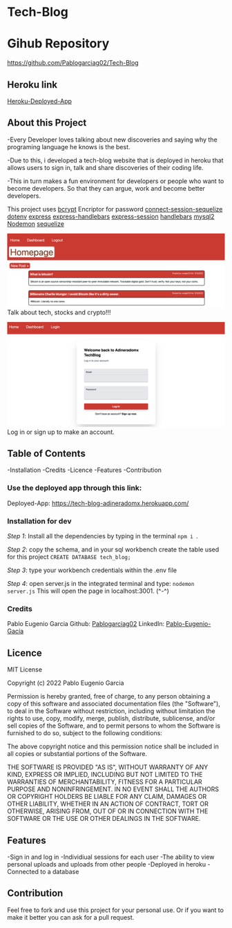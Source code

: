 # Tech-Blog

# Gihub Repository
https://github.com/Pablogarciag02/Tech-Blog

## Heroku link
[Heroku-Deployed-App](https://tech-blog-adineradomx.herokuapp.com/)
## About this Project
-Every Developer loves talking about new discoveries and saying why the programing language he knows is the best.

-Due to this, i developed a tech-blog website that is deployed in heroku that allows users to sign in, talk and share discoveries of their coding life.

-This in turn makes a fun environment for developers or people who want to become developers. So that they can argue, work and become better developers.

This project uses
[bcrypt](https://www.npmjs.com/package/bcrypt) Encriptor for password
[connect-session-sequelize](https://www.npmjs.com/package/connect-session-sequelize)
[dotenv](https://www.npmjs.com/package/dotenv)
[express](https://www.npmjs.com/package/express)
[express-handlebars](https://www.npmjs.com/package/express-handlebars)
[express-session](https://www.npmjs.com/package/express-session)
[handlebars](https://www.npmjs.com/package/handlebars)
[mysql2](https://www.npmjs.com/package/mysql2)
[Nodemon](https://www.npmjs.com/package/nodemon)
[sequelize](https://www.npmjs.com/package/sequelize)



![Example](/assets/homepage.png)
Talk about tech, stocks and crypto!!!

![Example2](/assets/login.png)
Log in or sign up to make an account.

## Table of Contents
-Installation
-Credits
-Licence
-Features
-Contribution


### Use the deployed app through this link:
Deployed-App:
https://tech-blog-adineradomx.herokuapp.com/


### Installation for dev
*Step 1*: Install all the dependencies by typing in the terminal `npm i `.

*Step 2*: copy the schema, and in your sql workbench create the table used for this project `CREATE DATABASE tech_blog;`

*Step 3*: type your workbench credentials within the .env file

*Step 4*: open server.js in the integrated terminal and type: `nodemon server.js` This will open the page in localhost:3001. (^-^)


### Credits
Pablo Eugenio Garcia
Github: [Pablogarciag02](https://github.com/Pablogarciag02)
LinkedIn: [Pablo-Eugenio-Gacía](https://www.linkedin.com/in/pablo-garc%C3%ADa-08842621b/)

## Licence
MIT License

Copyright (c) 2022 Pablo Eugenio Garcia

Permission is hereby granted, free of charge, to any person obtaining a copy
of this software and associated documentation files (the "Software"), to deal
in the Software without restriction, including without limitation the rights
to use, copy, modify, merge, publish, distribute, sublicense, and/or sell
copies of the Software, and to permit persons to whom the Software is
furnished to do so, subject to the following conditions:

The above copyright notice and this permission notice shall be included in all
copies or substantial portions of the Software.

THE SOFTWARE IS PROVIDED "AS IS", WITHOUT WARRANTY OF ANY KIND, EXPRESS OR
IMPLIED, INCLUDING BUT NOT LIMITED TO THE WARRANTIES OF MERCHANTABILITY,
FITNESS FOR A PARTICULAR PURPOSE AND NONINFRINGEMENT. IN NO EVENT SHALL THE
AUTHORS OR COPYRIGHT HOLDERS BE LIABLE FOR ANY CLAIM, DAMAGES OR OTHER
LIABILITY, WHETHER IN AN ACTION OF CONTRACT, TORT OR OTHERWISE, ARISING FROM,
OUT OF OR IN CONNECTION WITH THE SOFTWARE OR THE USE OR OTHER DEALINGS IN THE
SOFTWARE.

## Features
-Sign in and log in
-Individiual sessions for each user
-The ability to view personal uploads and uploads from other people
-Deployed in heroku
-Connected to a database

## Contribution
Feel free to fork and use this project for your personal use. Or if you want to make it better you can ask for a pull request.